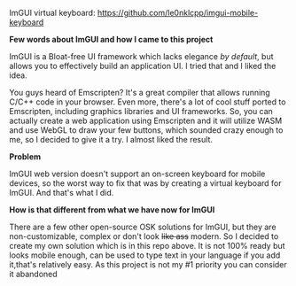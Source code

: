 ImGUI virtual keyboard: https://github.com/le0nklcpp/imgui-mobile-keyboard

**Few words about ImGUI and how I came to this project**

ImGUI is a Bloat-free UI framework which lacks elegance _by default_, but allows you to effectively build an application UI. I tried that and I liked the idea.

You guys heard of Emscripten? It's a great compiler that allows running C/C++ code in your browser.
Even more, there's a lot of cool stuff ported to Emscripten,
including graphics libraries and UI frameworks. So, you can actually create a web application using Emscripten and it will utilize WASM and use WebGL
to draw your few buttons, which sounded crazy enough to me, so I decided to give it a try. I almost liked the result.

**Problem**

ImGUI web version doesn't support an on-screen keyboard for mobile devices, so the worst way to fix that was by creating a virtual keyboard for ImGUI. 
And that's what I did.

**How is that different from what we have now for ImGUI**

There are a few other open-source OSK solutions for ImGUI, but they are non-customizable, complex or don't look ~~like ass~~ modern.
So I decided to create my own solution which is in this repo above. 
It is not 100% ready but looks mobile enough, can be used to type text in your language if you add it,that's relatively easy.
As this project is not my \#1 priority you can consider it abandoned
